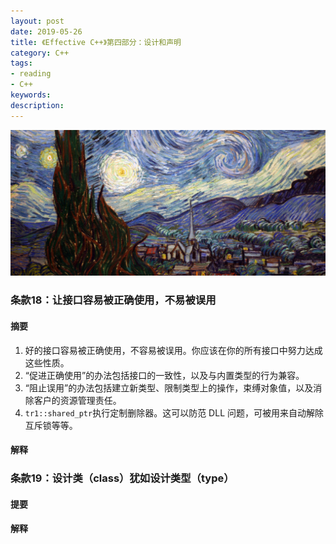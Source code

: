 ```yaml
---
layout: post
date: 2019-05-26
title: 《Effective C++》第四部分：设计和声明
category: C++
tags:
- reading
- C++
keywords:
description:
---
```


![](/img/cover/effcpp_cover.jpg)




### 条款18：让接口容易被正确使用，不易被误用

#### 摘要
1. 好的接口容易被正确使用，不容易被误用。你应该在你的所有接口中努力达成这些性质。
2. “促进正确使用”的办法包括接口的一致性，以及与内置类型的行为兼容。
3. “阻止误用”的办法包括建立新类型、限制类型上的操作，束缚对象值，以及消除客户的资源管理责任。
4. `tr1::shared_ptr`执行定制删除器。这可以防范 DLL 问题，可被用来自动解除互斥锁等等。

#### 解释


### 条款19：设计类（class）犹如设计类型（type）

#### 提要

#### 解释

